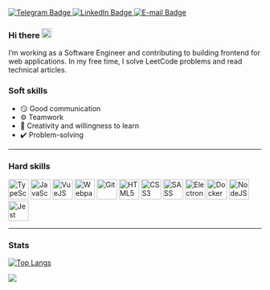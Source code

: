 <p>
  <a href="http://t.me/pxwder">
    <img src="https://img.shields.io/badge/Telegram-grey?style=for-the-badge&logo=telegram&logoColor=white" alt="Telegram Badge">
  </a>
  <a href="https://www.linkedin.com/in/chok8356/">
    <img src="https://img.shields.io/badge/LinkedIn-grey?style=for-the-badge&logo=linkedin&logoColor=white" alt="LinkedIn Badge">
  </a>
  <a href="mailto:trustforever@mail.ru">
    <img src="https://img.shields.io/badge/E--Mail-grey?style=for-the-badge&logo=mail.ru&logoColor=white" alt="E-mail Badge">
  </a>
</p>



### Hi there <img src="https://media.giphy.com/media/hvRJCLFzcasrR4ia7z/giphy.gif" width="20">

I’m working as a Software Engineer and contributing to building frontend for  web applications. In my free time, I solve LeetCode problems and read technical articles.

### Soft skills

- 😏 Good communication
- ⚙️ Teamwork
- 📓 Creativity and willingness to learn
- ✔️ Problem-solving

---

### Hard skills

<p>
<img src="https://cdn.jsdelivr.net/gh/devicons/devicon/icons/typescript/typescript-original.svg" title="TypeScript" alt="TypeScript" width="40" />
<img src="https://cdn.jsdelivr.net/gh/devicons/devicon/icons/javascript/javascript-original.svg" title="JavaScript" alt="JavaScript" width="40"/>
<img src="https://cdn.jsdelivr.net/gh/devicons/devicon/icons/vuejs/vuejs-original.svg" title="VueJS" alt="VueJS" width="40" />
<img src="https://cdn.jsdelivr.net/gh/devicons/devicon/icons/webpack/webpack-original.svg" title="Webpack" alt="Webpack" width="40" />
<img src="https://cdn.jsdelivr.net/gh/devicons/devicon/icons/git/git-original.svg" title="Git" alt="Git" width="40" />
<img src="https://cdn.jsdelivr.net/gh/devicons/devicon/icons/html5/html5-original.svg" title="HTML5" alt="HTML5" width="40" />
<img src="https://cdn.jsdelivr.net/gh/devicons/devicon/icons/css3/css3-original.svg" title="CSS3" alt="CSS3" width="40" />
<img src="https://cdn.jsdelivr.net/gh/devicons/devicon/icons/sass/sass-original.svg" title="SASS" alt="SASS" width="40" />
<img src="https://cdn.jsdelivr.net/gh/devicons/devicon/icons/electron/electron-original.svg" title="Electron" alt="Electron" width="40" />
<img src="https://cdn.jsdelivr.net/gh/devicons/devicon/icons/docker/docker-original.svg" title="Docker" alt="Docker" width="40" />
<img src="https://cdn.jsdelivr.net/gh/devicons/devicon/icons/nodejs/nodejs-original.svg" title="NodeJS" alt="NodeJS" width="40" />
<img src="https://cdn.jsdelivr.net/gh/devicons/devicon/icons/jest/jest-original.svg" title="Jest" alt="Jest" width="40" />
</p>

---

### Stats


[![Top Langs](https://github-readme-stats.vercel.app/api/top-langs/?username=chok8356&layout=compact)](https://github.com/anuraghazra/github-readme-stats)

<img src="https://komarev.com/ghpvc/?username=chok8356&style=flat-square&color=blue">
